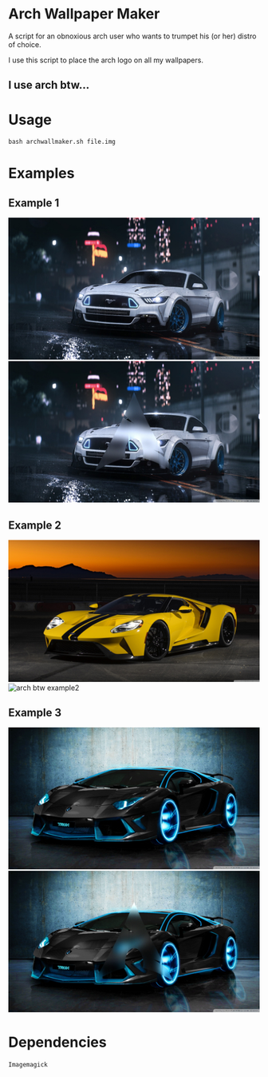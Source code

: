 # Arch Wallpaper Maker

A script for an obnoxious arch user who wants to trumpet his (or her) distro
of choice.

I use this script to place the arch logo on all my wallpapers.

## I use arch btw...

# Usage

```
bash archwallmaker.sh file.img
```

# Examples

## Example 1
![example1](examples/example1.jpg)
![arch btw example1](examples/arch_btw_example1.jpg)

## Example 2
![example2](examples/example2.jpg)
![arch btw example2](examples/arch_btw_examplew.jpg)

## Example 3
![example3](examples/example3.jpg)
![arch btw example3](examples/arch_btw_example3.jpg)

# Dependencies

```Imagemagick```
